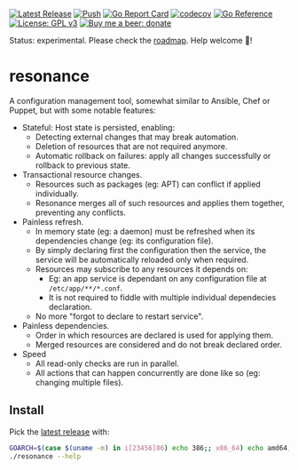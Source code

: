 [![Latest Release](https://img.shields.io/github/v/release/fornellas/resonance)](https://github.com/fornellas/resonance/releases) [![Push](https://github.com/fornellas/resonance/actions/workflows/push.yaml/badge.svg)](https://github.com/fornellas/resonance/actions/workflows/push.yaml) [![Go Report Card](https://goreportcard.com/badge/github.com/fornellas/resonance)](https://goreportcard.com/report/github.com/fornellas/resonance) [![codecov](https://codecov.io/github.com/fornellas/resonance/branch/master/graph/badge.svg?token=XIF06NYSWO)](https://codecov.io/github.com/fornellas/resonance) [![Go Reference](https://pkg.go.dev/badge/github.com/fornellas/resonance.svg)](https://pkg.go.dev/github.com/fornellas/resonance) [![License: GPL v3](https://img.shields.io/badge/License-GPLv3-blue.svg)](https://www.gnu.org/licenses/gpl-3.0) [![Buy me a beer: donate](https://img.shields.io/badge/Donate-Buy%20me%20a%20beer-yellow)](https://www.paypal.com/donate?hosted_button_id=AX26JVRT2GS2Q)

Status: experimental. Please check the [roadmap](./ROADMAP.md). Help welcome 🙏!

# resonance

A configuration management tool, somewhat similar to Ansible, Chef or Puppet, but with some notable features:

- Stateful: Host state is persisted, enabling:
  - Detecting external changes that may break automation.
  - Deletion of resources that are not required anymore.
  - Automatic rollback on failures: apply all changes successfully or rollback to previous state.
- Transactional resource changes.
  - Resources such as packages (eg: APT) can conflict if applied individually.
  - Resonance merges all of such resources and applies them together, preventing any conflicts.
- Painless refresh.
  - In memory state (eg: a daemon) must be refreshed when its dependencies change (eg: its configuration file).
  - By simply declaring first the configuration then the service, the service will be automatically reloaded only when required.
  - Resources may subscribe to any resources it depends on:
    - Eg: an app service is dependant on any configuration file at `/etc/app/**/*.conf`.
    - It is not required to fiddle with multiple individual dependecies declaration.
  - No more "forgot to declare to restart service".
- Painless dependencies.
  - Order in which resources are declared is used for applying them.
  - Merged resources are considered and do not break declared order.
- Speed
  - All read-only checks are run in parallel.
  - All actions that can happen concurrently are done like so (eg: changing multiple files).

## Install

Pick the [latest release](https://github.com/fornellas/resonance/releases) with:

```bash
GOARCH=$(case $(uname -m) in i[23456]86) echo 386;; x86_64) echo amd64;; armv6l|armv7l) echo arm;; aarch64) echo arm64;; *) echo Unknown machine $(uname -m) 1>&2 ; exit 1 ;; esac) && wget -O- https://github.com/fornellas/resonance/releases/latest/download/resonance.linux.$GOARCH.gz | gunzip > resonance && chmod 755 resonance
./resonance --help
```